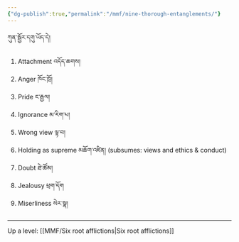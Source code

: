 ```yaml
---
{"dg-publish":true,"permalink":"/mmf/nine-thorough-entanglements/"}
---
```


ཀུན་སྦྱོར་དགུ་ཡོད་དེ།
1. Attachment འདོད་ཆགས།
2. Anger ཁོང་ཁྲོ།
3. Pride ང་རྒྱལ།
4. Ignorance མ་རིག་པ།
5. Wrong view ལྟ་བ།
6. Holding as supreme མཆོག་འཛིན། (subsumes: views and ethics & conduct)
7. Doubt ཐེ་ཚོམ།
8. Jealousy ཕྲག་དོག
9. Miserliness སེར་སྣ།


---
Up a level: [[MMF/Six root afflictions\|Six root afflictions]]